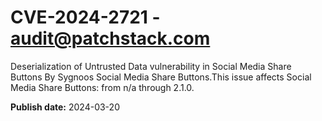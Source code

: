 # CVE-2024-2721 - audit@patchstack.com

Deserialization of Untrusted Data vulnerability in Social Media Share Buttons By Sygnoos Social Media Share Buttons.This issue affects Social Media Share Buttons: from n/a through 2.1.0.



**Publish date:** 2024-03-20
